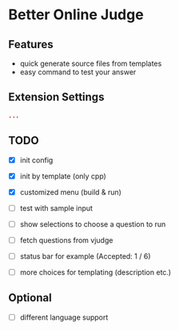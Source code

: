 # Better Online Judge

## Features
- quick generate source files from templates
- easy command to test your answer

## Extension Settings
```json
...
```

## TODO
- [x] init config
- [x] init by template (only cpp)
- [x] customized menu (build & run)
- [ ] test with sample input
- [ ] show selections to choose a question to run
- [ ] fetch questions from vjudge
- [ ] status bar for example (Accepted: 1 / 6)
- [ ] more choices for templating (description etc.)


## Optional
- [ ] different language support

